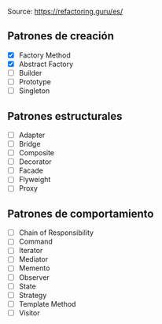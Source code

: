 Source: https://refactoring.guru/es/

## Patrones de creación

- [x] Factory Method
- [x] Abstract Factory
- [ ] Builder
- [ ] Prototype
- [ ] Singleton

## Patrones estructurales

- [ ] Adapter
- [ ] Bridge
- [ ] Composite
- [ ] Decorator
- [ ] Facade
- [ ] Flyweight
- [ ] Proxy

## Patrones de comportamiento

- [ ] Chain of Responsibility
- [ ] Command
- [ ] Iterator
- [ ] Mediator
- [ ] Memento
- [ ] Observer
- [ ] State
- [ ] Strategy
- [ ] Template Method
- [ ] Visitor
